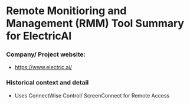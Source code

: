 # Remote Monitioring and Management (RMM) Tool Summary for ElectricAI

### Company/ Project website:
- https://www.electric.ai/

### Historical context and detail
- Uses ConnectWise Control/ ScreenConnect for Remote Access
